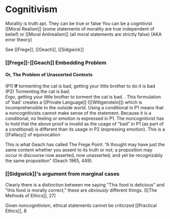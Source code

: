 # Cognitivism
Morality is truth apt. They can be true or false
You can be a cognitivist [[Moral Realism]] (some statements of morality are true independent of belief) or [[Moral Antirealism]] (all moral statements are strictly false) (AKA error theory)

See [[Frege]], [[Geach]], [[Sidgwick]]


### [[Frege]]-[[Geach]] Embedding Problem
#### Or, The Problem of Unasserted Contexts

(P1) **If** tormenting the cat is bad, getting your little brother to do it is bad  
(P2) Tormenting the cat is bad.  
_Ergo_, getting your little brother to torment the cat is bad.
.
	This formulation of 'bad' creates a [[Private Language]] ([[Wittgenstein]]) which is incomprehensible to the outside world. 
	Using a conditional in P1 means that a noncognitivists cannot make sense of the statement. Because it is a conditional, no feeling or emotion is expressed in P1.
	The noncognitivist has to hold that the above proof is invalid as the usage of "bad" in P1 (as part of a conditional) is different than its usage in P2 (expressing emotion). This is a [[Fallacy]] of equivocation

This is what Geach has called The Frege Point: “A thought may have just the same content whether you assent to its truth or not; a proposition may occur in discourse now asserted, now unasserted, and yet be recognizably the same proposition” (Geach 1965, 449).

### [[Sidgwick]]'s argument from marginal cases
 Clearly there is a distinction between me saying "This food is delicious" and "this food is morally correct," these are *obviously* different things. ([[The Methods of Ethics]], 27)

Given noncognitivism, ethical statements cannot be criticized [[Practical Ethics]], 8

